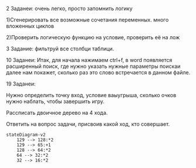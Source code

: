 2 Заданеи: очень легко, просто запомнить логику

1)Сгенерировать все возможные сочетания переменных. много вложенных циклов

2)Проверить логическую функцию на условие, проверить её на лож

3 Задание: фильтруй все столбци таблици.

10 Заданеи: Итак, для начала нажимаем ctrl+f, в word появляется расширенный поиск, где нужно указать нужные параметры поискаи далее нам покажет, сколько раз это слово встречается в данном файле.

19 Заданеи:

Нужно определить точку вход, условие ваыугрыша, сколько очков нужно наблать, чтобы завершить игру.

Рассписать двоичное дерево на 4 хода.

Ответить на вопрос задачи, присвоив какой ход, кто совершает.


```mermaid
stateDiagram-v2 
    129 --> 128:*2
    129 --> 65:+1
    128 --> 64:*2
    64 --> 32:*2
    32 --> 16:*2
```
